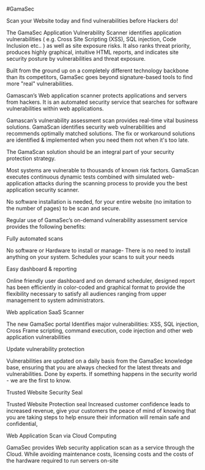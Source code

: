 #GamaSec

Scan your Website today and find vulnerabilities before Hackers do!

The GamaSec Application Vulnerability Scanner identifies application vulnerabilities ( e.g. Cross Site Scripting (XSS), SQL injection, Code Inclusion etc.. ) as well as site exposure risks. It also ranks threat priority, produces highly graphical, intuitive HTML reports, and indicates site security posture by vulnerabilities and threat exposure.

Built from the ground up on a completely different technology backbone than its competitors, GamaSec goes beyond signature-based tools to find more "real" vulnerabilities.

Gamascan’s Web application scanner protects applications and servers from hackers. It is an automated security service that searches for software vulnerabilities within web applications.

Gamascan’s vulnerability assessment scan provides real-time vital business solutions. GamaScan identifies security web vulnerabilities and recommends optimally matched solutions. The fix or workaround solutions are identified & implemented when you need them not when it's too late.

The GamaScan solution should be an integral part of your security protection strategy.

Most systems are vulnerable to thousands of known risk factors. GamaScan executes continuous dynamic tests combined with simulated web-application attacks during the scanning process to provide you the best application security scanner.

No software installation is needed, for your entire website (no imitation to the number of pages) to be scan and secure.


Regular use of GamaSec’s on-demand vulnerability assessment service provides the following benefits:

Fully automated scans 

No software or Hardware to install or manage- There is no need to install anything on your system. Schedules your scans to suit your needs

Easy dashboard & reporting

Online friendly user dashboard and on demand scheduler, designed report has been efficiently in color-coded and graphical format to provide the flexibility necessary to satisfy all audiences ranging from upper management to system administrators.

Web application SaaS Scanner 

The new GamaSec portal Identifies major vulnerabilities: XSS, SQL injection, Cross Frame scripting, command execution, code injection and other web application vulnerabilities

Update vulnerability protection 

Vulnerabilities are updated on a daily basis from the GamaSec knowledge base, ensuring that you are always checked for the latest threats and vulnerabilities. Done  by experts. If something happens in the security world - we are the first to know. 

Trusted Website Security Seal 

Trusted Website Protection seal Increased customer confidence leads to increased revenue, give your customers the peace of mind of knowing that you are taking steps to help ensure their information will remain safe and confidential, 

Web Application Scan via Cloud Computing 

GamaSec provides Web security application scan as a service through the Cloud. While avoiding maintenance costs, licensing costs and the costs of the hardware required to run servers on-site




